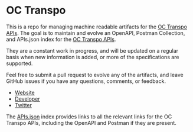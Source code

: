 # OC TranspoThis is a repo for managing machine readable artifacts for the [OC Transpo APIs](http://www.octranspo1.com). The goal is to maintain and evolve an OpenAPI, Postman Collection, and APIs.json index for the [OC Transpo APIs](http://www.octranspo1.com).They are a constant work in progress, and will be updated on a regular basis when new information is added, or more of the specifications are supported.Feel free to submit a pull request to evolve any of the artifacts, and leave GitHub issues if you have any questions, comments, or feedback.- [Website](http://www.octranspo1.com)- [Developer](http://www.octranspo1.com)- [Twitter](https://twitter.com/#!/oc_transpo)The [APIs.json](https://github.com/api-evangelist/oc-transpo/blob/master/apis.json) index provides links to all the relevant links for the OC Transpo APIs, including the OpenAPI and Postman if they are present.